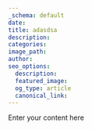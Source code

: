 ```yaml
---
_schema: default
date:
title: adasdsa
description:
categories:
image_path:
author:
seo_options:
  description:
  featured_image:
  og_type: article
  canonical_link:
---
```

Enter your content here